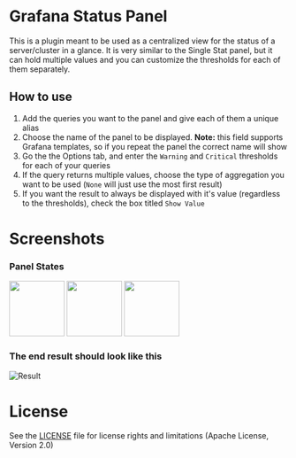 # Grafana Status Panel

This is a plugin meant to be used as a centralized view for the status of a server/cluster in a glance.
It is very similar to the Single Stat panel, but it can hold multiple values and you can customize the thresholds for each of them separately.

## How to use
1. Add the queries you want to the panel and give each of them a unique alias
2. Choose the name of the panel to be displayed.
  **Note:** this field supports Grafana templates, so if you repeat the panel the correct name will show
3. Go the the Options tab, and enter the `Warning` and `Critical` thresholds for each of your queries
4. If the query returns multiple values, choose the type of aggregation you want to be used (`None` will just use the most first result)
5. If you want the result to always be displayed with it's value (regardless to the thresholds), check the box titled `Show Value`

# Screenshots
### Panel States
<img src="https://github.com/Vonage/Grafana_Status_panel/blob/develop/src/img/ok.png?raw=true" height="100px" />
<img src="https://github.com/Vonage/Grafana_Status_panel/blob/develop/src/img/warning.png?raw=true" height="100px" />
<img src="https://github.com/Vonage/Grafana_Status_panel/blob/develop/src/img/error.png?raw=true" height="100px" />

### The end result should look like this
![Result](https://github.com/Vonage/Grafana_Status_panel/blob/develop/src/img/environment_snapshot.png?raw=true)

# License

See the [LICENSE](LICENSE.txt) file for license rights and limitations (Apache License, Version 2.0)
